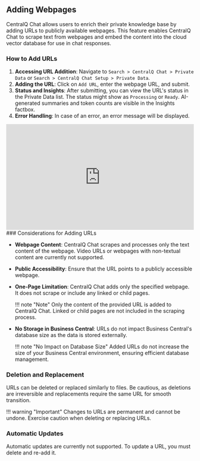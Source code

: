 ## Adding Webpages

CentralQ Chat allows users to enrich their private knowledge base by adding URLs to publicly available webpages. This feature enables CentralQ Chat to scrape text from webpages and embed the content into the cloud vector database for use in chat responses.

### How to Add URLs

1. **Accessing URL Addition**: Navigate to `Search > CentralQ Chat > Private Data` or `Search > CentralQ Chat Setup > Private Data`.
2. **Adding the URL**: Click on `Add URL`, enter the webpage URL, and submit.
3. **Status and Insights**: After submitting, you can view the URL's status in the Private Data list. The status might show as `Processing` or `Ready`. AI-generated summaries and token counts are visible in the Insights factbox.
4. **Error Handling**: In case of an error, an error message will be displayed.

<div style="padding:56.25% 0 0 0;position:relative;"><iframe src="https://player.vimeo.com/video/894071717?h=db1fa43583&amp;badge=0&amp;autopause=0&amp;player_id=0&amp;app_id=58479" frameborder="0" allow="autoplay; fullscreen; picture-in-picture" style="position:absolute;top:0;left:0;width:100%;height:100%;" title="2023, 18:30:55 (Copy)"></iframe></div><script src="https://player.vimeo.com/api/player.js"></script>
### Considerations for Adding URLs

- **Webpage Content**: CentralQ Chat scrapes and processes only the text content of the webpage. Video URLs or webpages with non-textual content are currently not supported.
- **Public Accessibility**: Ensure that the URL points to a publicly accessible webpage.
- **One-Page Limitation**: CentralQ Chat adds only the specified webpage. It does not scrape or include any linked or child pages.

    !!! note "Note"
        Only the content of the provided URL is added to CentralQ Chat. Linked or child pages are not included in the scraping process.

- **No Storage in Business Central**: URLs do not impact Business Central's database size as the data is stored externally.

    !!! note "No Impact on Database Size"
        Added URLs do not increase the size of your Business Central environment, ensuring efficient database management.


### Deletion and Replacement

URLs can be deleted or replaced similarly to files. Be cautious, as deletions are irreversible and replacements require the same URL for smooth transition.

!!! warning "Important"
    Changes to URLs are permanent and cannot be undone. Exercise caution when deleting or replacing URLs.

### Automatic Updates
Automatic updates are currently not supported. To update a URL, you must delete and re-add it.